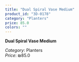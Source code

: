 ```yaml
---
title: "Dual Spiral Vase Medium"
product_id: "3D-0178"
category: "Planters"
price: 85.0
colors: ""
---
```


**Dual Spiral Vase Medium**

*Category*: Planters  
*Price*: ₪85.0

